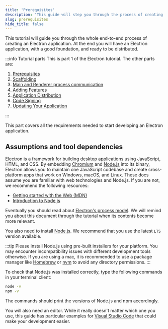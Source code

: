 ```yaml
---
title: 'Prerequisites'
description: 'This guide will step you through the process of creating a barebones Hello World app in Electron, similar to electron/electron-quick-start.'
slug: prerequisites
hide_title: false
---
```


This tutorial will guide you through the whole end-to-end process of creating an Electron application. At the end you will have an Electron
application, with a good foundation, and ready to be distributed.

:::info Tutorial parts
This is part 1 of the Electron tutorial. The other parts are:

1. [Prerequisites]
1. [Scaffolding][scaffolding]
1. [Main and Renderer process communication][main-renderer]
1. [Adding Features][features]
1. [Application Distribution]
1. [Code Signing]
1. [Updating Your Application][updates]

:::

This part covers all the requirements needed to start developing an
Electron application.

## Assumptions and tool dependencies

Electron is a framework for building desktop applications using JavaScript,
HTML, and CSS. By embedding [Chromium][chromium] and [Node.js][node] into its
binary, Electron allows you to maintain one JavaScript codebase and create
cross-platform apps that work on Windows, macOS, and Linux. These docs assume
you are familiar with web technologies and Node.js. If you are not, we recommend
the following resources:

- [Getting started with the Web (MDN)][mdn-guide]
- [Introduction to Node.js][node-guide]

Eventually you should read about [Electron's process model][process-model]. We will
remind you about this document through the tutorial when its contents become more
relevant.

You also need to install [Node.js][node-download]. We recommend that you
use the latest `LTS` version available.

:::tip
Please install Node.js using pre-built installers for your platform.
You may encounter incompatibility issues with different development tools otherwise.
If you are using a mac, it is recommended to use a package manager like [Homebrew] or
[nvm] to avoid any directory permissions.
:::

To check that Node.js was installed correctly, type the following commands in your
terminal client:

```sh
node -v
npm -v
```

The commands should print the versions of Node.js and npm accordingly.

You will also need an editor. While it really doesn't matter which one you use,
this guide has particular examples for [Visual Studio Code] that could
make your development easier.

<!-- Links -->

[chromium]: https://www.chromium.org/
[homebrew]: https://brew.sh/
[mdn-guide]: https://developer.mozilla.org/en-US/docs/Learn/
[node]: https://nodejs.org/
[node-guide]: https://nodejs.dev/learn
[node-download]: https://nodejs.org/en/download/
[nvm]: https://github.com/nvm-sh/nvm
[process-model]: ./process-model.md
[visual studio code]: https://code.visualstudio.com/

<!-- Tutorial links -->

[prerequisites]: tutorial-prerequisites.md
[scaffolding]: tutorial-scaffolding.md
[main-renderer]:./tutorial-main-renderer.md
[features]: ./tutorial-adding-features.md
[application distribution]: distribution-overview.md
[code signing]: code-signing.md
[updates]: updates.md
